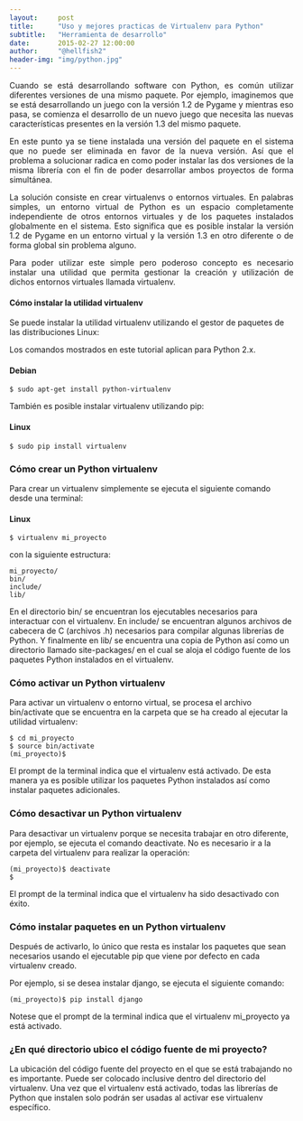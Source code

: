 ```yaml
---
layout:     post
title:      "Uso y mejores practicas de Virtualenv para Python"
subtitle:   "Herramienta de desarrollo"
date:       2015-02-27 12:00:00
author:     "@hellfish2"
header-img: "img/python.jpg"
---
```


<p style="text-align:justify">Cuando se está desarrollando software con Python, es común utilizar diferentes versiones de una mismo paquete. Por ejemplo, imaginemos que se está desarrollando un juego con la versión 1.2 de Pygame y mientras eso pasa, se comienza el desarrollo de un nuevo juego que necesita las nuevas características presentes en la versión 1.3 del mismo paquete.</p>

<p style="text-align:justify">En este punto ya se tiene instalada una versión del paquete en el sistema que no puede ser eliminada en favor de la nueva versión. Así que el problema a solucionar radica en como poder instalar las dos versiones de la misma librería con el fin de poder desarrollar ambos proyectos de forma simultánea.</p>

<p style="text-align:justify">La solución consiste en crear virtualenvs o entornos virtuales. En palabras simples, un entorno virtual de Python es un espacio completamente independiente de otros entornos virtuales y de los paquetes instalados globalmente en el sistema. Esto significa que es posible instalar la versión 1.2 de Pygame en un entorno virtual y la versión 1.3 en otro diferente o de forma global sin problema alguno.</p>

<p style="text-align:justify">Para poder utilizar este simple pero poderoso concepto es necesario instalar una utilidad que permita gestionar la creación y utilización de dichos entornos virtuales llamada virtualenv.</p>

#### Cómo instalar la utilidad virtualenv

<p>Se puede instalar la utilidad virtualenv utilizando el gestor de paquetes de las distribuciones Linux:</p>

<p>Los comandos mostrados en este tutorial aplican para Python 2.x.</p>

#### Debian
~~~
$ sudo apt-get install python-virtualenv
~~~

<p>También es posible instalar virtualenv utilizando pip:</p>

#### Linux
~~~
$ sudo pip install virtualenv
~~~

### Cómo crear un Python virtualenv

Para crear un virtualenv simplemente se ejecuta el siguiente comando desde una terminal:

#### Linux
~~~
$ virtualenv mi_proyecto
~~~

con la siguiente estructura:

~~~
mi_proyecto/
bin/
include/
lib/
~~~

En el directorio bin/ se encuentran los ejecutables necesarios para interactuar con el virtualenv. En include/ se encuentran algunos archivos de cabecera de C (archivos .h) necesarios para compilar algunas librerías de Python. Y finalmente en lib/ se encuentra una copia de Python así como un directorio llamado site-packages/ en el cual se aloja el código fuente de los paquetes Python instalados en el virtualenv.

### Cómo activar un Python virtualenv

Para activar un virtualenv o entorno virtual, se procesa el archivo bin/activate que se encuentra en la carpeta que se ha creado al ejecutar la utilidad virtualenv:

~~~
$ cd mi_proyecto
$ source bin/activate
(mi_proyecto)$
~~~

El prompt de la terminal indica que el virtualenv está activado. De esta manera ya es posible utilizar los paquetes Python instalados así como instalar paquetes adicionales.

### Cómo desactivar un Python virtualenv

Para desactivar un virtualenv porque se necesita trabajar en otro diferente, por ejemplo, se ejecuta el comando deactivate. No es necesario ir a la carpeta del virtualenv para realizar la operación:

~~~
(mi_proyecto)$ deactivate
$
~~~

El prompt de la terminal indica que el virtualenv ha sido desactivado con éxito.

### Cómo instalar paquetes en un Python virtualenv

Después de activarlo, lo único que resta es instalar los paquetes que sean necesarios usando el ejecutable pip que viene por defecto en cada virtualenv creado.

Por ejemplo, si se desea instalar django, se ejecuta el siguiente comando:

~~~
(mi_proyecto)$ pip install django
~~~

Notese que el prompt de la terminal indica que el virtualenv mi_proyecto ya está activado.

### ¿En qué directorio ubico el código fuente de mi proyecto?

La ubicación del código fuente del proyecto en el que se está trabajando no es importante. Puede ser colocado inclusive dentro del directorio del virtualenv. Una vez que el virtualenv está activado, todas las librerías de Python que instalen solo podrán ser usadas al activar ese virtualenv específico.

